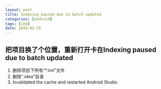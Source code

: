 ```yaml
---
layout: post
title: Indexing paused due to batch updated
categories: [android]
tags: [imm]
date: 2019-02-25
---
```


## 把项目换了个位置，重新打开卡在Indexing paused due to batch updated

1. 删除项目下所有"*.iml"文件
2. 删除".idea"目录
3. Invalidated the cache and restarted Android Studio